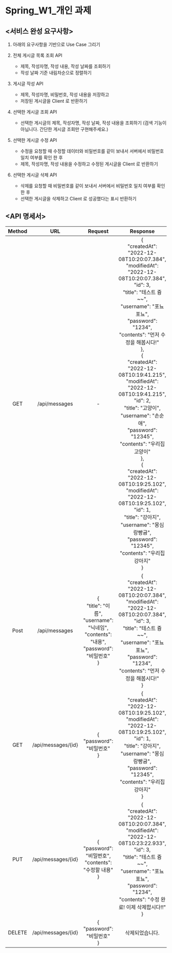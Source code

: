 # Spring_W1_개인 과제


## <서비스 완성 요구사항>

1. 아래의 요구사항을 기반으로 Use Case 그리기
    
    
2. 전체 게시글 목록 조회 API
    - 제목, 작성자명, 작성 내용, 작성 날짜를 조회하기
    - 작성 날짜 기준 내림차순으로 정렬하기
3. 게시글 작성 API
    - 제목, 작성자명, 비밀번호, 작성 내용을 저장하고
    - 저장된 게시글을 Client 로 반환하기
4. 선택한 게시글 조회 API
    - 선택한 게시글의 제목, 작성자명, 작성 날짜, 작성 내용을 조회하기 
    (검색 기능이 아닙니다. 간단한 게시글 조회만 구현해주세요.)
5. 선택한 게시글 수정 API
    - 수정을 요청할 때 수정할 데이터와 비밀번호를 같이 보내서 서버에서 비밀번호 일치 여부를 확인 한 후
    - 제목, 작성자명, 작성 내용을 수정하고 수정된 게시글을 Client 로 반환하기
6. 선택한 게시글 삭제 API
    - 삭제를 요청할 때 비밀번호를 같이 보내서 서버에서 비밀번호 일치 여부를 확인 한 후
    - 선택한 게시글을 삭제하고 Client 로 성공했다는 표시 반환하기





 ## <API 명세서>

| **Method** |       **URL**      |                                 **Request**                                 |                                                                                                                                                                                                                                                                                         **Response**                                                                                                                                                                                                                                                                                         |
|:----------:|:------------------:|:---------------------------------------------------------------------------:|:--------------------------------------------------------------------------------------------------------------------------------------------------------------------------------------------------------------------------------------------------------------------------------------------------------------------------------------------------------------------------------------------------------------------------------------------------------------------------------------------------------------------------------------------------------------------------------------------:|
|     GET    |    /api/messages   |                                      -                                      | {  <br/>"createdAt": "2022-12-08T10:20:07.384",<br/> "modifiedAt": "2022-12-08T10:20:07.384",<br/> "id": 3,<br/> "title": "테스트 즁~~",<br/> "username": "포뇨포뇨", <br/>"password": "1234",<br/> "contents": "먼저 수정을 해봅시다!" <br/>},<br/> { <br/>"createdAt": "2022-12-08T10:19:41.215",<br/> "modifiedAt": "2022-12-08T10:19:41.215", <br/>"id": 2, <br/>"title": "고양이", <br/>"username": "손순애",<br/> "password": "12345", <br/>"contents": "우리집 고양이"<br/> }, <br/>{ <br/>"createdAt": "2022-12-08T10:19:25.102", <br/>"modifiedAt": "2022-12-08T10:19:25.102",<br/> "id": 1, <br/>"title": "강아지", <br/>"username": "몽심랑빵귬",<br/> "password": "12345", <br/>"contents": "우리집 강아지" <br/>} |
|    Post    |    /api/messages   | { <br/> "title": "이름", "username": "닉네임", "contents": "내용", "password": "비밀번호"<br/> } |                                                                                                                                                                                             { <br/>"createdAt": "2022-12-08T10:20:07.384",<br/> "modifiedAt": "2022-12-08T10:20:07.384",<br/> "id": 3,<br/> "title": "테스트 즁~~", <br/>"username": "포뇨포뇨",<br/> "password": "1234", <br/>"contents": "먼저 수정을 해봅시다!"<br/> }                                                                                                                                                                                            |
|     GET    | /api/messages/{id} |                           { <br/>"password": "비밀번호" <br/>}                            |                                                                                                                                                                                                  { <br/>"createdAt": "2022-12-08T10:19:25.102",<br/> "modifiedAt": "2022-12-08T10:19:25.102", <br/>"id": 1, <br/>"title": "강아지", <br/>"username": "몽심랑빵귬", <br/>"password": "12345",<br/> "contents": "우리집 강아지" <br/>}                                                                                                                                                                                                 |
|     PUT    | /api/messages/{id} |            {    <br/> "password": "비밀번호",     "contents": "수정할 내용"<br/> }             |                                                                                                                                                                                         { <br/>"createdAt": "2022-12-08T10:20:07.384",<br/> "modifiedAt": "2022-12-08T10:23:22.933",<br/> "id": 3,<br/> "title": "테스트 즁~~",<br/> "username": "포뇨포뇨",<br/> "password": "1234", <br/>"contents": "수정 완료! 이제 삭제합시다!!"<br/> }                                                                                                                                                                                         |
| DELETE     | /api/messages/{id} |                           { <br/>"password": "비밀번호"<br/> }                            |                                                                                                                                                                                                                                                                                         삭제되었습니다.                                                                                                                                                                                                                                                                                      |